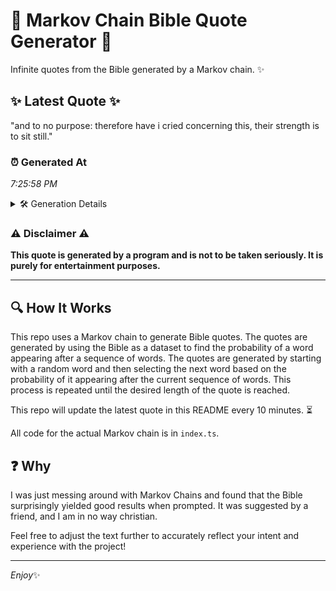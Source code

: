 # 📖 Markov Chain Bible Quote Generator 📖

Infinite quotes from the Bible generated by a Markov chain. ✨

## ✨ Latest Quote ✨
"and to no purpose: therefore have i cried concerning this, their strength is to sit still."

### ⏰ Generated At
*7:25:58 PM*

<details>
    <summary>🛠️ Generation Details</summary>
    <p>
        <strong>🌱 Seed:</strong> and<br>
        <strong>🔄 Iterations:</strong> 15<br>
        <strong>📜 Context History:</strong><br>[ and ]: to<br>[ and, to ]: no<br>[ and, to, no ]: purpose:<br>[ and, to, no, purpose: ]: therefore<br>[ and, to, no, purpose:, therefore ]: have<br>[ and, to, no, purpose:, therefore, have ]: i<br>[ to, no, purpose:, therefore, have, i ]: cried<br>[ no, purpose:, therefore, have, i, cried ]: concerning<br>[ purpose:, therefore, have, i, cried, concerning ]: this,<br>[ therefore, have, i, cried, concerning, this, ]: their<br>[ have, i, cried, concerning, this,, their ]: strength<br>[ i, cried, concerning, this,, their, strength ]: is<br>[ cried, concerning, this,, their, strength, is ]: to<br>[ concerning, this,, their, strength, is, to ]: sit<br>[ this,, their, strength, is, to, sit ]: still.<br>
    </p>
</details>

### ⚠️ Disclaimer ⚠️
**This quote is generated by a program and is not to be taken seriously. It is purely for entertainment purposes.**

---

## 🔍 How It Works

This repo uses a Markov chain to generate Bible quotes. The quotes are generated by using the Bible as a dataset to find the probability of a word appearing after a sequence of words. The quotes are generated by starting with a random word and then selecting the next word based on the probability of it appearing after the current sequence of words. This process is repeated until the desired length of the quote is reached.

This repo will update the latest quote in this README every 10 minutes. ⏳

All code for the actual Markov chain is in `index.ts`.

## ❓ Why

I was just messing around with Markov Chains and found that the Bible surprisingly yielded good results when prompted. 
It was suggested by a friend, and I am in no way christian.

Feel free to adjust the text further to accurately reflect your intent and experience with the project!

---

*Enjoy*✨
